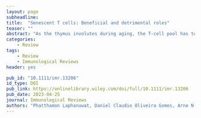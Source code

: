 ```yaml
---
layout: page
subheadline:
title:  "Senescent T cells: Beneficial and detrimental roles"
teaser: ""
abstract: "As the thymus involutes during aging, the T-cell pool has to be maintained by the periodic expansion of preexisting T cells during adulthood. A conundrum is that repeated episodes of activation and proliferation drive the differentiation of T cells toward replicative senescence, due to telomere erosion. This review discusses mechanisms that regulate the end-stage differentiation (senescence) of T cells. Although these cells, within both CD4 and CD8 compartments, lose proliferative activity after antigen-specific challenge, they acquire innate-like immune function. While this may confer broad immune protection during aging, these senescent T cells may also cause immunopathology, especially in the context of excessive inflammation in tissue microenvironments."
categories:
    - Review
tags:
    - Review
    - Immunological Reviews
header: yes

pub_id: "10.1111/imr.13206"
id_type: DOI
pub_link: https://onlinelibrary.wiley.com/doi/full/10.1111/imr.13206
pub_date: 2023-04-25
journal: Immunological Reviews
authors: "Phatthamon Laphanuwat, Daniel Claudio Oliveira Gomes, Arne N. Akbar"
---
```



